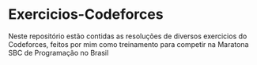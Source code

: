 # Exercicios-Codeforces
Neste repositório estão contidas as resoluções de diversos exercicios do Codeforces, feitos por mim como treinamento para competir na Maratona SBC de Programação no Brasil
